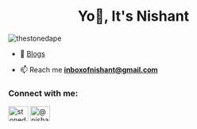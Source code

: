 <h1 align="center">Yo👋, It's Nishant</h1>
<p align="left"> <img src="https://komarev.com/ghpvc/?username=thestonedape&label=Profile%20views&color=0e75b6&style=flat" alt="thestonedape" /> </p>

- 📝 [Blogs](nishant69.medium.com)

- 📫 Reach me **inboxofnishant@gmail.com**

<h3 align="left">Connect with me:</h3>
<p align="left">
<a href="https://twitter.com/niishantkj" target="blank"><img align="center" src="https://raw.githubusercontent.com/rahuldkjain/github-profile-readme-generator/master/src/images/icons/Social/twitter.svg" alt="stonedape69" height="30" width="40" /></a>
<a href="https://medium.com/@nishant69" target="blank"><img align="center" src="https://raw.githubusercontent.com/rahuldkjain/github-profile-readme-generator/master/src/images/icons/Social/medium.svg" alt="@nishant69" height="30" width="40" /></a>
</p>

